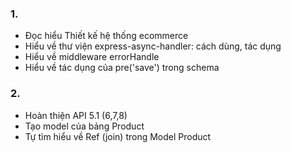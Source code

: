 ### 1. 

- Đọc hiểu Thiết kế hệ thống ecommerce
- Hiểu về thư viện express-async-handler: cách dùng, tác dụng
- Hiểu về middleware errorHandle
- Hiểu về tác dụng của pre('save') trong schema

### 2. 

- Hoàn thiện API 5.1 (6,7,8)
- Tạo model của bảng Product
- Tự tìm hiểu về Ref (join) trong Model Product